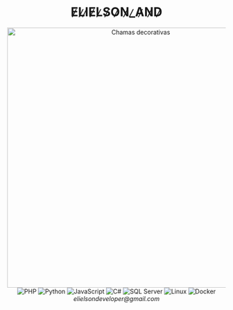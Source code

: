 <div align="center">
  <h1>E̷L̷I̷E̷L̷S̷O̷N̷_̷A̷N̷D̷</h1>
  <img src="https://darkgoldenrod-quetzal-801631.hostingersite.com/static_assets/elielson_gh/flames.webp" alt="Chamas decorativas" width="600"/>
</div>

<div align="center">
  <img src="https://img.shields.io/badge/-PHP-777BB4?logo=php&logoColor=white&style=for-the-badge" alt="PHP"/>
  <img src="https://img.shields.io/badge/-Python-3776AB?logo=python&logoColor=white&style=for-the-badge" alt="Python"/>
  <img src="https://img.shields.io/badge/-JavaScript-F7DF1E?logo=javascript&logoColor=black&style=for-the-badge" alt="JavaScript"/>
  <img src="https://img.shields.io/badge/-C%23-239120?logo=c-sharp&logoColor=white&style=for-the-badge" alt="C#"/>
  <img src="https://img.shields.io/badge/-SQL%20Server-CC2927?logo=microsoft-sql-server&logoColor=white&style=for-the-badge" alt="SQL Server"/>
  <img src="https://img.shields.io/badge/-Linux-white?logo=linux&logoColor=black&style=for-the-badge" alt="Linux"/>
  <img src="https://img.shields.io/badge/-Docker-2496ED?logo=docker&logoColor=white&style=for-the-badge" alt="Docker"/>
</div>

<div align="center"> <i>elielsondeveloper@gmail.com</i> </div>
